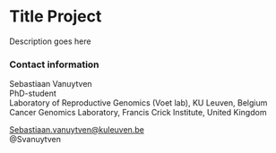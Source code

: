 # Title Project  

Description goes here

### Contact information

Sebastiaan Vanuytven  
PhD-student  
Laboratory of Reproductive Genomics (Voet lab), KU Leuven, Belgium  
Cancer Genomics Laboratory, Francis Crick Institute, United Kingdom  

Sebastiaan.vanuytven@kuleuven.be  
@Svanuytven  
